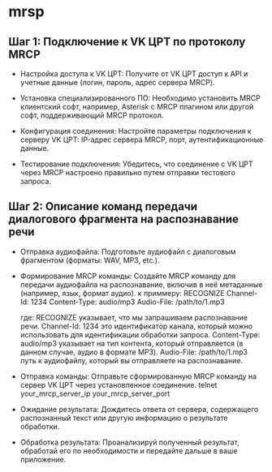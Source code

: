 # mrsp
## Шаг 1: Подключение к VK ЦРТ по протоколу MRCP
- Настройка доступа к VK ЦРТ: Получите от VK ЦРТ доступ к API и учетные данные (логин, пароль, адрес сервера MRCP).

- Установка специализированного ПО: Необходимо установить MRCP клиентский софт, например, Asterisk с MRCP плагином или другой софт, поддерживающий MRCP протокол.

- Конфигурация соединения: Настройте параметры подключения к серверу VK ЦРТ: IP-адрес сервера MRCP, порт, аутентификационные данные.

- Тестирование подключения: Убедитесь, что соединение с VK ЦРТ через MRCP настроено правильно путем отправки тестового запроса.

## Шаг 2: Описание команд передачи диалогового фрагмента на распознавание речи
- Отправка аудиофайла: Подготовьте аудиофайл с диалоговым фрагментом (форматы: WAV, MP3, etc.).

- Формирование MRCP команды: Создайте MRCP команду для передачи аудиофайла на распознавание, включив в неё метаданные (например, язык, формат аудио).
  к приммеру:
  RECOGNIZE
  Channel-Id: 1234
  Content-Type: audio/mp3
  Audio-File: /path/to/1.mp3
  
  где:
  RECOGNIZE указывает, что мы запрашиваем распознавание речи.
  Channel-Id: 1234 это идентификатор канала, который можно использовать для идентификации обработки запроса.
  Content-Type: audio/mp3 указывает на тип контента, который отправляется (в данном случае, аудио в формате MP3).
  Audio-File: /path/to/1.mp3 путь к аудиофайлу, который вы отправляете на распознавание.

- Отправка команды: Отправьте сформированную MRCP команду на сервер VK ЦРТ через установленное соединение.
 telnet your_mrcp_server_ip your_mrcp_server_port

- Ожидание результата: Дождитесь ответа от сервера, содержащего распознанный текст или другую информацию о результате обработки.

- Обработка результата: Проанализируй полученный результат, обработай его по необходимости и передайте дальше в ваше приложение.
